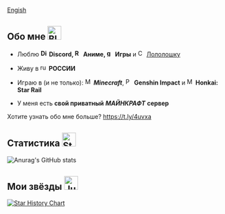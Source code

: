 [Engish](https://github.com/Forbirdden)
## Обо мне <a href="https://emoji.gg/emoji/2958-bluebird"><img src="https://cdn3.emoji.gg/emojis/2958-bluebird.png" width="32px" height="32px" alt="BlueBird"></a>

- Люблю **<a href="https://emoji.gg/emoji/4929-discord"><img src="https://cdn3.emoji.gg/emojis/4929-discord.png" width="16px" height="16px" alt="Discord"></a> Discord, <a href="https://emoji.gg/emoji/53108-retrotv"><img src="https://cdn3.emoji.gg/emojis/53108-retrotv.gif" width="16px" height="16px" alt="RetroTV"></a> Аниме, <a href="https://emoji.gg/emoji/5496-gamepad"><img src="https://cdn3.emoji.gg/emojis/5496-gamepad.png" width="16px" height="16px" alt="gamepad"></a> Игры** и <a href="https://emoji.gg/emoji/75242-cyan-crown"><img src="https://cdn3.emoji.gg/emojis/75242-cyan-crown.png" width="16px" height="16px" alt="Cyan_crown"></a> [Лололошку](https://www.youtube.com/@MrLololoshka)

- Живу в <a href="https://emoji.gg/emoji/8961-ru"><img src="https://cdn3.emoji.gg/emojis/8961-ru.png" width="16px" height="16px" alt="ru"></a> **РОССИИ**

- Играю в (и не только): <a href="https://emoji.gg/emoji/1491-minecraft"><img src="https://cdn3.emoji.gg/emojis/1491-minecraft.png" width="16px" height="16px" alt="Minecraft"></a> ***Minecraft***, <a href="https://emoji.gg/emoji/95719-paimonnomming"><img src="https://cdn3.emoji.gg/emojis/95719-paimonnomming.gif" width="16px" height="16px" alt="PaimonNomming"></a> **Genshin Impact** и <a href="https://emoji.gg/emoji/7126-march7th-scream"><img src="https://cdn3.emoji.gg/emojis/7126-march7th-scream.png" width="16px" height="16px" alt="March7th_scream"></a> **Honkai: Star Rail**

- У меня есть **свой приватный** ***МАЙНКРАФТ*** **сервер**

Хотите узнать обо мне больше? https://t.ly/4uvxa

## Статистика <a href="https://emoji.gg/emoji/9656-stats"><img src="https://cdn3.emoji.gg/emojis/9656-stats.png" width="32px" height="32px" alt="Stats"></a>

![Anurag's GitHub stats](https://github-readme-stats.vercel.app/api?username=Forbirdden&show_icons=true&theme=tokyonight&locale=ru)

## Мои звёзды <a href="https://emoji.gg/emoji/93619-jumpingstar"><img src="https://cdn3.emoji.gg/emojis/93619-jumpingstar.gif" width="32px" height="32px" alt="JumpingStar"></a>

[![Star History Chart](https://api.star-history.com/svg?repos=Forbirdden/SimpleCalculator,Forbirdden/DiscordBotClient-OldWindows&type=Date)](https://star-history.com/#Forbirdden/SimpleCalculator&Forbirdden/DiscordBotClient-OldWindows&Date)
